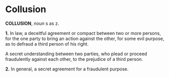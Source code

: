 # Collusion

**COLLUSION**, _noun_ s as z.

**1.** In law, a deceitful agreement or compact between two or more persons, for the one party to bring an action against the other, for some evil purpose, as to defraud a third person of his right.

A secret understanding between two parties, who plead or proceed fraudulently against each other, to the prejudice of a third person.

**2.** In general, a secret agreement for a fraudulent purpose.